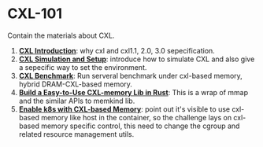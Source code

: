 # CXL-101
Contain the materials about CXL. 


1. [**CXL Introduction**](docs/CXL_Introduction.md): why cxl and cxl1.1, 2.0, 3.0 sepecification. 
2. [**CXL Simulation and Setup**](docs/CXL_CXL_Sim_Setup.md): introduce how to simulate CXL and also give a sepecific way to set the environment. 
3. [**CXL Benchmark**](docs/CXL_Benchmark.md): Run serveral benchmark under cxl-based memory, hybrid DRAM-CXL-based memory. 
4. [**Build a Easy-to-Use CXL-memory Lib in Rust**](docs/Xalloc.md): This is a wrap of mmap and the similar APIs to memkind lib. 
5. [**Enable k8s with CXL-based Memory**](docs/k8s_with_cxl.md): point out it's visible to use cxl-based memory like host in the container, so the challenge lays on cxl-based memory specific control, this need to change the cgroup and related resource management utils. 

